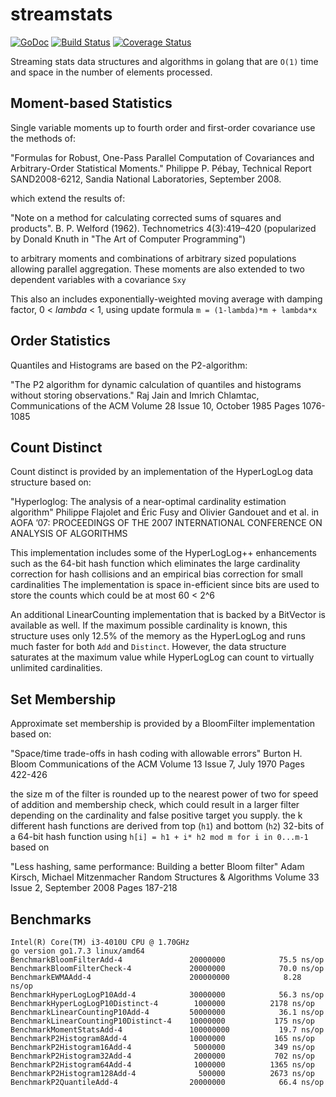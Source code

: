 # streamstats
[![GoDoc](https://godoc.org/github.com/bmkessler/streamstats?status.svg)](https://godoc.org/github.com/bmkessler/streamstats)
[![Build Status](https://travis-ci.org/bmkessler/streamstats.svg?branch=master)](https://travis-ci.org/bmkessler/streamstats)
[![Coverage Status](https://coveralls.io/repos/github/bmkessler/streamstats/badge.svg?branch=master)](https://coveralls.io/github/bmkessler/streamstats?branch=master)

Streaming stats data structures and algorithms in golang that are `O(1)` time and space in the number of elements processed.

## Moment-based Statistics
Single variable moments up to fourth order and first-order covariance use the methods of:

"Formulas for Robust, One-Pass Parallel Computation of Covariances and Arbitrary-Order Statistical Moments." 
Philippe P. Pébay,
Technical Report SAND2008-6212, Sandia National Laboratories, September 2008.

which extend the results of:

"Note on a method for calculating corrected sums of squares and products". 
 B. P. Welford (1962).
 Technometrics 4(3):419–420
(popularized by Donald Knuth in "The Art of Computer Programming") 

to arbitrary moments and combinations of arbitrary sized populations allowing parallel aggregation.
These moments are also extended to two dependent variables with a covariance `Sxy`

This also an includes exponentially-weighted moving average with damping factor, 0 < *lambda* < 1, 
using update formula `m = (1-lambda)*m + lambda*x`

## Order Statistics

Quantiles and Histograms are based on the P2-algorithm:

"The P2 algorithm for dynamic calculation of quantiles and histograms without storing observations."
Raj Jain and Imrich Chlamtac,
Communications of the ACM 
Volume 28 Issue 10, October 1985
Pages 1076-1085

## Count Distinct

Count distinct is provided by an implementation of the HyperLogLog data structure based on:

"Hyperloglog: The analysis of a near-optimal cardinality estimation algorithm"
Philippe Flajolet and Éric Fusy and Olivier Gandouet and et al.
in AOFA ’07: PROCEEDINGS OF THE 2007 INTERNATIONAL CONFERENCE ON ANALYSIS OF ALGORITHMS

This implementation includes some of the HyperLogLog++ enhancements such as the 64-bit hash function
which eliminates the large cardinality correction for hash collisions and an empirical bias correction for small cardinalities
The implementation is space in-efficient since bits are used to store the counts which could be at most 60 < 2^6

An additional LinearCounting implementation that is backed by a BitVector is available as well.  If the maximum possible 
cardinality is known, this structure uses only 12.5% of the memory as the HyperLogLog and runs much faster for both `Add` and `Distinct`.
However, the data structure saturates at the maximum value while HyperLogLog can count to virtually unlimited cardinalities.

## Set Membership

Approximate set membership is provided by a BloomFilter implementation based on:

"Space/time trade-offs in hash coding with allowable errors"
Burton H. Bloom
Communications of the ACM
Volume 13 Issue 7, July 1970
Pages 422-426

the size m of the filter is rounded up to the nearest power of two for speed of addition and membership check, 
which could result in a larger filter depending on the cardinality and false positive target you supply.
the k different hash functions are derived from top (`h1`) and bottom (`h2`) 32-bits of a 64-bit hash function using
`h[i] = h1 + i* h2 mod m for i in 0...m-1` based on

"Less hashing, same performance: Building a better Bloom filter"
Adam Kirsch, Michael Mitzenmacher 
Random Structures & Algorithms
Volume 33 Issue 2, September 2008
Pages 187-218 

## Benchmarks
```
Intel(R) Core(TM) i3-4010U CPU @ 1.70GHz
go version go1.7.3 linux/amd64
BenchmarkBloomFilterAdd-4              	20000000	        75.5 ns/op
BenchmarkBloomFilterCheck-4            	20000000	        70.0 ns/op
BenchmarkEWMAAdd-4                     	200000000	         8.28 ns/op
BenchmarkHyperLogLogP10Add-4           	30000000	        56.3 ns/op
BenchmarkHyperLogLogP10Distinct-4      	 1000000	      2178 ns/op
BenchmarkLinearCountingP10Add-4        	50000000	        36.1 ns/op
BenchmarkLinearCountingP10Distinct-4   	10000000	       175 ns/op
BenchmarkMomentStatsAdd-4              	100000000	        19.7 ns/op
BenchmarkP2Histogram8Add-4             	10000000	       165 ns/op
BenchmarkP2Histogram16Add-4            	 5000000	       349 ns/op
BenchmarkP2Histogram32Add-4            	 2000000	       702 ns/op
BenchmarkP2Histogram64Add-4            	 1000000	      1365 ns/op
BenchmarkP2Histogram128Add-4           	  500000	      2673 ns/op
BenchmarkP2QuantileAdd-4               	20000000	        66.4 ns/op
```
